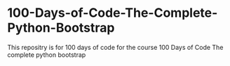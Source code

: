 # 100-Days-of-Code-The-Complete-Python-Bootstrap
This repositry is for 100 days of code for the course 100 Days of Code The complete python bootstrap
